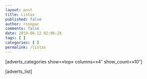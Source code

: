 ```yaml
---
layout: post
title: Listas
published: false
author: rosepac
comments: false
date: 2019-06-12 02:06:28
tags: [ ]
categories: [ ]
permalink: /listas
---
```

[adverts\_categories show=&#187;top&#187; columns=&#187;4&#8243; show\_count=&#187;10&#8243;]

[adverts_list]

&nbsp;